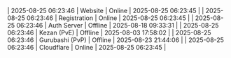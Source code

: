 | 2025-08-25 06:23:46 | Website | Online | 2025-08-25 06:23:45 |
| 2025-08-25 06:23:46 | Registration | Online | 2025-08-25 06:23:45 |
| 2025-08-25 06:23:46 | Auth Server | Offline | 2025-08-18 09:33:31 |
| 2025-08-25 06:23:46 | Kezan (PvE) | Offline | 2025-08-03 17:58:02 |
| 2025-08-25 06:23:46 | Gurubashi (PvP) | Offline | 2025-08-23 21:44:06 |
| 2025-08-25 06:23:46 | Cloudflare | Online | 2025-08-25 06:23:45 |
